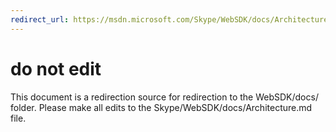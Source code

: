 ```yaml
---
redirect_url: https://msdn.microsoft.com/Skype/WebSDK/docs/Architecture
---
```

# do not edit
This document is a redirection source for redirection to the WebSDK/docs/ folder. Please make all edits to the Skype/WebSDK/docs/Architecture.md file.

